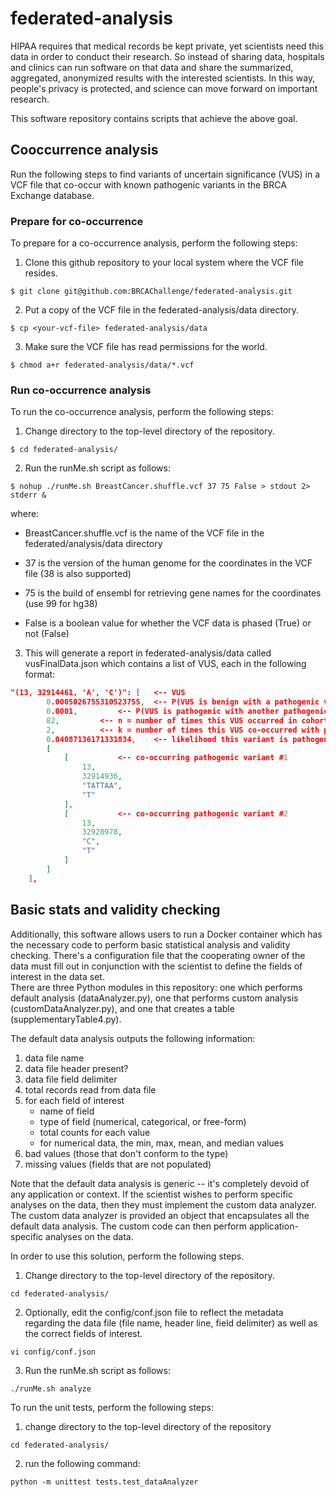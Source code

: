 # federated-analysis

HIPAA requires that medical records be kept private, yet scientists need this data in order to conduct their research.  So instead of sharing data, hospitals and clinics can run software on that data and share the summarized, aggregated, anonymized results with the interested scientists.  In this way, people's privacy is protected, and science can move forward on important research.

This software repository contains scripts that achieve the above goal.  

## Cooccurrence analysis
Run the following steps to find variants of uncertain significance (VUS) in a VCF file that co-occur with known pathogenic variants in the BRCA Exchange database.

### Prepare for co-occurrence 
To prepare for a co-occurrence analysis, perform the following steps:

1. Clone this github repository to your local system where the VCF file resides.

```console
$ git clone git@github.com:BRCAChallenge/federated-analysis.git
```

2. Put a copy of the VCF file in the federated-analysis/data directory.

```console
$ cp <your-vcf-file> federated-analysis/data
```

3. Make sure the VCF file has read permissions for the world.

```console
$ chmod a+r federated-analysis/data/*.vcf
```
 

### Run co-occurrence analysis
To run the co-occurrence analysis, perform the following steps:

1. Change directory to the top-level directory of the repository.

```console
$ cd federated-analysis/
```

2. Run the runMe.sh script as follows:

```console
$ nohup ./runMe.sh BreastCancer.shuffle.vcf 37 75 False > stdout 2> stderr &
```

where:
* BreastCancer.shuffle.vcf is the name of the VCF file in the federated/analysis/data directory

* 37 is the version of the human genome for the coordinates in the VCF file (38 is also supported)

* 75 is the build of ensembl for retrieving gene names for the coordinates (use 99 for hg38)

* False is a boolean value for whether the VCF data is phased (True) or not (False)

3. This will generate a report in federated-analysis/data called vusFinalData.json which contains a list of VUS, each in the following format:

```json
"(13, 32914461, 'A', 'C')": [ 	<-- VUS
        0.0005026755310523755,  <-- P(VUS is benign with a pathogenic variant in trans) 
        0.0001,			<-- P(VUS is pathogenic with another pathogenic variant in trans)
        82,			<-- n = number of times this VUS occurred in cohort
        2,			<-- k = number of times this VUS co-occurred with pathogenic variants
        0.04087136171331834,	<-- likelihood this variant is pathogenic = (p2^k)*(1-p2)^(n-k) / (p1^k)*(1-p1)^(n-k)
        [
            [			<-- co-occurring pathogenic variant #1
                13,
                32914936,
                "TATTAA",
                "T"
            ],
            [			<-- co-occurring pathogenic variant #2
                13,
                32920978,
                "C",
                "T"
            ]
        ]
    ],
```


## Basic stats and validity checking

Additionally, this software allows users to run a Docker container which has the necessary code to perform basic statistical analysis and validity checking.  There's a configuration file that the cooperating owner of the data must fill out in conjunction with the scientist to define the fields of interest in the data set.  
There are three Python modules in this repository: one which performs default analysis (dataAnalyzer.py), one that performs custom analysis (customDataAnalyzer.py), and one that creates a table (supplementaryTable4.py).  

The default data analysis outputs the following information:
1. data file name 
2. data file header present?
3. data file field delimiter
4. total records read from data file
5. for each field of interest
    - name of field
    - type of field (numerical, categorical, or free-form)
    - total counts for each value
    - for numerical data, the min, max, mean, and median values
6. bad values (those that don't conform to the type)
7. missing values (fields that are not populated)

Note that the default data analysis is generic -- it's completely devoid of any application or context.  If the scientist wishes to perform specific analyses on the data, then they must implement the custom data analyzer.  The custom data analyzer is provided an object that encapsulates all the default data analysis.  The custom code can then perform application-specific analyses on the data. 


In order to use this solution, perform the following steps.

1. Change directory to the top-level directory of the repository.

```console
cd federated-analysis/
```

2. Optionally, edit the config/conf.json file to reflect the metadata regarding the data file (file name, header line, field delimiter) as well as the correct fields of interest.

```console
vi config/conf.json
```

3. Run the runMe.sh script as follows:

```console
./runMe.sh analyze
```

To run the unit tests, perform the following steps:

1. change directory to the top-level directory of the repository

```console
cd federated-analysis/
```

2. run the following command:

```console
python -m unittest tests.test_dataAnalyzer
```
